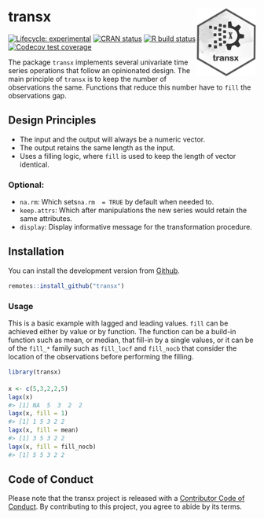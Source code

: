 
<!-- README.md is generated from README.Rmd. Please edit that file -->

# transx <a href='https://kvasilopoulos.github.io/transx/'><img src='man/figures/logo.png' align="right" height="138" /></a>

<!-- badges: start -->

[![Lifecycle:
experimental](https://img.shields.io/badge/lifecycle-experimental-orange.svg)](https://www.tidyverse.org/lifecycle/#experimental)
[![CRAN
status](https://www.r-pkg.org/badges/version/transx)](https://CRAN.R-project.org/package=transx)
[![R build
status](https://github.com/kvasilopoulos/transx/workflows/R-CMD-check/badge.svg)](https://github.com/kvasilopoulos/transx/actions)
[![Codecov test
coverage](https://codecov.io/gh/kvasilopoulos/transx/branch/master/graph/badge.svg)](https://codecov.io/gh/kvasilopoulos/transx?branch=master)
<!-- badges: end -->

The package `transx` implements several univariate time series
operations that follow an opinionated design. The main principle of
`transx` is to keep the number of observations the same. Functions that
reduce this number have to `fill` the observations gap.

## Design Principles

-   The input and the output will always be a numeric vector.
-   The output retains the same length as the input.
-   Uses a filling logic, where `fill` is used to keep the length of
    vector identical.

### Optional:

-   `na.rm`: Which sets`na.rm  = TRUE` by default when needed to.
-   `keep.attrs`: Which after manipulations the new series would retain
    the same attributes.
-   `display`: Display informative message for the transformation
    procedure.

## Installation

You can install the development version from
[Github](https://github.com/kvasilopoulos/transx).

``` r
remotes::install_github("transx")
```

### Usage

This is a basic example with lagged and leading values. `fill` can be
achieved either by value or by function. The function can be a build-in
function such as mean, or median, that fill-in by a single values, or it
can be of the `fill_*` family such as `fill_locf` and `fill_nocb` that
consider the location of the observations before performing the filling.

``` r
library(transx)

x <- c(5,3,2,2,5)
lagx(x)
#> [1] NA  5  3  2  2
lagx(x, fill = 1)
#> [1] 1 5 3 2 2
lagx(x, fill = mean)
#> [1] 3 5 3 2 2
lagx(x, fill = fill_nocb)
#> [1] 5 5 3 2 2
```

## Code of Conduct

Please note that the transx project is released with a [Contributor Code
of
Conduct](https://kvasilopoulos.github.io/transx//CODE_OF_CONDUCT.html).
By contributing to this project, you agree to abide by its terms.
